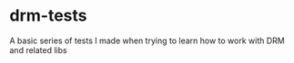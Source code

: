 # drm-tests

A basic series of tests I made when trying to learn how to work with DRM and related libs
